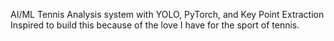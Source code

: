 AI/ML Tennis Analysis system with YOLO, PyTorch, and Key Point Extraction
Inspired to build this because of the love I have for the sport of tennis.
